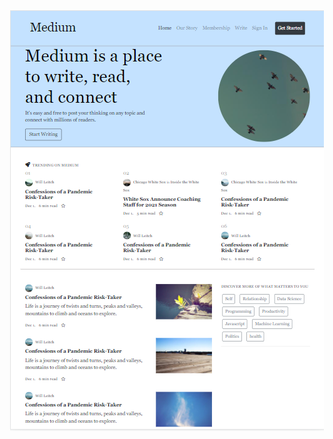<center>
<img src ="https://github.com/Hasyigit/Medium-Clone/blob/master/img/mediumgorsel.png?raw=true" width="auto">
</center>




